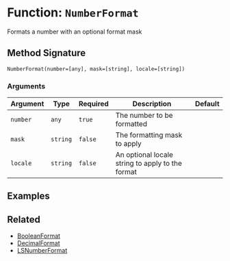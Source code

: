 [comment]: # (Note: This documentation is generated dynamically in the build process.  To modify the contents, change the javadoc on the _invoke method of the BIF class)

# Function: `NumberFormat`

Formats a number with an optional format mask

## Method Signature

```
NumberFormat(number=[any], mask=[string], locale=[string])
```

### Arguments


| Argument | Type | Required | Description | Default |
|----------|------|----------|-------------|---------|
| `number` | `any` | `true` | The number to be formatted |  |
| `mask` | `string` | `false` | The formatting mask to apply |  |
| `locale` | `string` | `false` | An optional locale string to apply to the format |  |

## Examples



## Related

  * [BooleanFormat](./BooleanFormat.md)
  * [DecimalFormat](./DecimalFormat.md)
  * [LSNumberFormat](./LSNumberFormat.md)
